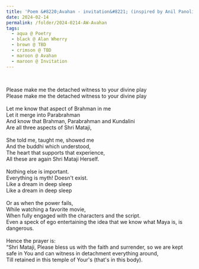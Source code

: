 ```yaml
---
title: 'Poem &#8220;Avahan - invitation&#8221; (inspired by Anil Panolil Chirikandoth) by Alan Wherry'
date: 2024-02-14
permalink: /folder/2024-0214-AW-Avahan
tags:
  - aqua @ Poetry
  - black @ Alan Wherry
  - brown @ TBD
  - crimson @ TBD
  - maroon @ Avahan
  - maroon @ Invitation
---
```


<br>

<p>
Please make me the detached witness to your divine play<br>
Please make me the detached witness to your divine play<br>
<br>
Let me know that aspect of Brahman in me<br>
Let it merge into Parabrahman<br>
And know that Brahman, Parabrahman and Kundalini<br>
Are all three aspects of Shri Mataji,<br>
<br>
She told me, taught me, showed me<br>
And the buddhi which understood,<br>
The heart that supports that experience,<br>
All these are again Shri Mataji Herself.<br>
<br>
Nothing else is important.<br>
Everything is myth! Doesn't exist.<br>
Like a dream in deep sleep<br>
Like a dream in deep sleep<br>
<br>
Or as when the power fails,<br>
While watching a favorite movie,<br>
When fully engaged with the characters and the script.<br>
Even a speck of ego entertaining the idea that we know what Maya is, is dangerous.<br>
<br>
Hence the prayer is:<br>
“Shri Mataji, Please bless us with the faith and surrender, so we are kept safe in You and can witness in detachment everything around,<br>
Till retained in this temple of Your's (that's in this body).<br>
</p>